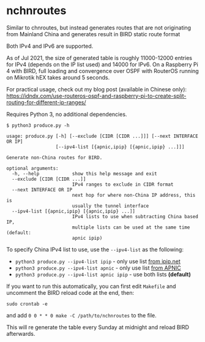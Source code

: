 # nchnroutes

Similar to chnroutes, but instead generates routes that are not originating from Mainland
China and generates result in BIRD static route format

Both IPv4 and IPv6 are supported.

As of Jul 2021, the size of generated table is roughly 11000-12000 entries for IPv4 (depends on the IP list used) and 14000 for
IPv6. On a Raspberry Pi 4 with BIRD, full loading and convergence over OSPF with RouterOS running
on Mikrotik hEX takes around 5 seconds.

For practical usage, check out my blog post (available in Chinese only):
https://idndx.com/use-routeros-ospf-and-raspberry-pi-to-create-split-routing-for-different-ip-ranges/

Requires Python 3, no additional dependencies.

```
$ python3 produce.py -h

usage: produce.py [-h] [--exclude [CIDR [CIDR ...]]] [--next INTERFACE OR IP]
                  [--ipv4-list [{apnic,ipip} [{apnic,ipip} ...]]]

Generate non-China routes for BIRD.

optional arguments:
  -h, --help            show this help message and exit
  --exclude [CIDR [CIDR ...]]
                        IPv4 ranges to exclude in CIDR format
  --next INTERFACE OR IP
                        next hop for where non-China IP address, this is
                        usually the tunnel interface
  --ipv4-list [{apnic,ipip} [{apnic,ipip} ...]]
                        IPv4 lists to use when subtracting China based IP,
                        multiple lists can be used at the same time (default:
                        apnic ipip)
```

To specify China IPv4 list to use, use the `--ipv4-list` as the following:

* `python3 produce.py --ipv4-list ipip` - only use list [from ipip.net](https://github.com/17mon/china_ip_list)
* `python3 produce.py --ipv4-list apnic` - only use list [from APNIC](https://ftp.apnic.net/stats/apnic/delegated-apnic-latest)
* `python3 produce.py --ipv4-list apnic ipip` - use both lists **(default)**

If you want to run this automatically, you can first edit `Makefile` and uncomment the BIRD reload code
at the end, then:

```
sudo crontab -e 
```

and add `0 0 * * 0 make -C /path/to/nchnroutes` to the file.

This will re generate the table every Sunday at midnight and reload BIRD afterwards.
